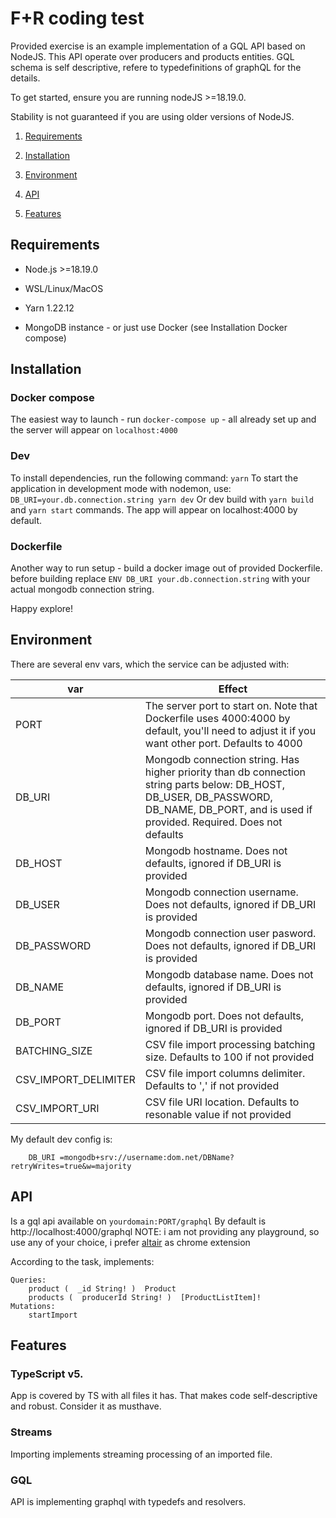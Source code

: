 
# F+R coding test



Provided exercise is an example implementation of a GQL API based on NodeJS. This API operate over producers and products entities. GQL schema is self descriptive, refere to typedefinitions of graphQL for the details.

To get started, ensure you are running nodeJS >=18.19.0.

Stability is not guaranteed if you are using older versions of NodeJS.

1.  [Requirements](#requirements)
    
2.  [Installation](#installation)
    
3.  [Environment](#environment)
    
4.  [API](#api)
    
5.  [Features](#features)
    
    

## Requirements

[](https://github.com/BressOne/spb_be/blob/main/README.md#requirements)

-   Node.js >=18.19.0
    
-   WSL/Linux/MacOS
    
-   Yarn 1.22.12
    
-   MongoDB instance - or just use Docker (see Installation Docker compose)
    

## Installation

### Docker compose
The easiest way to launch - run `docker-compose up`  - all already set up and the server will appear on `localhost:4000`

### Dev
To install dependencies, run the following command:  `yarn`
To start the application in development mode with nodemon, use:  `DB_URI=your.db.connection.string yarn dev`
Or dev build with  `yarn build`  and  `yarn start`  commands.
The app will appear on localhost:4000 by default.

### Dockerfile
Another way to run setup - build a docker image out of provided Dockerfile. before building replace `ENV DB_URI your.db.connection.string` with your actual mongodb connection string.



Happy explore!

## Environment

There are several env vars, which the service can be adjusted with:

|var|Effect|
|--|--|
| PORT | The server port to start on. Note that Dockerfile uses 4000:4000 by default, you'll need to adjust it if you want other port. Defaults to 4000|
| DB_URI | Mongodb connection string. Has higher priority than db connection string parts below: DB_HOST, DB_USER, DB_PASSWORD, DB_NAME, DB_PORT, and is used if provided. Required. Does not defaults|
| DB_HOST | Mongodb hostname. Does not defaults, ignored if DB_URI is provided |
| DB_USER | Mongodb connection username. Does not defaults, ignored if DB_URI is provided  |
| DB_PASSWORD | Mongodb connection user pasword. Does not defaults, ignored if DB_URI is provided  |
| DB_NAME | Mongodb database name. Does not defaults, ignored if DB_URI is provided |
| DB_PORT | Mongodb port. Does not defaults, ignored if DB_URI is provided |
| BATCHING_SIZE | CSV file import processing batching size. Defaults to 100 if not provided|
| CSV_IMPORT_DELIMITER | CSV file import columns delimiter. Defaults to ',' if not provided|
| CSV_IMPORT_URI | CSV file URI location. Defaults to resonable value if not provided|

My default dev config is:

```
    DB_URI =mongodb+srv://username:dom.net/DBName?retryWrites=true&w=majority
```

## API
Is a gql api available on `yourdomain:PORT/graphql` By default is http://localhost:4000/graphql
NOTE: i am not providing any playground, so use any of your choice, i prefer [altair](https://chromewebstore.google.com/detail/altair-graphql-client/flnheeellpciglgpaodhkhmapeljopja) as chrome extension

According to the task, implements:
```
Queries:
	product (  _id String! )  Product
	products (  producerId String! )  [ProductListItem]!
Mutations:
	startImport
```

## Features

### TypeScript v5.


App is covered by TS with all files it has.
That makes code self-descriptive and robust. Consider it as musthave.

### Streams
Importing implements streaming processing of an imported file.

### GQL
API is implementing graphql with typedefs and resolvers.